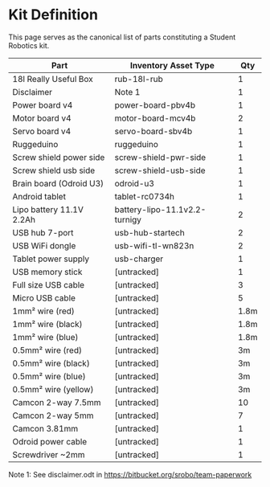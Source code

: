 # Kit Definition

This page serves as the canonical list of parts constituting a Student Robotics kit.

Part                     | Inventory Asset Type  | Qty |
-------------------------|-----------------------|-----|
18l Really Useful Box    | rub-18l-rub           | 1   |
Disclaimer               | Note 1                | 1   |
Power board v4           | power-board-pbv4b     | 1   |
Motor board v4           | motor-board-mcv4b     | 2   |
Servo board v4           | servo-board-sbv4b     | 1   |
Ruggeduino               | ruggeduino            | 1   |
Screw shield power side  | screw-shield-pwr-side | 1 |
Screw shield usb side    | screw-shield-usb-side | 1 |
Brain board (Odroid U3)  | odroid-u3             | 1   |
Android tablet           | tablet-rc0734h        | 1   |
Lipo battery 11.1V 2.2Ah | battery-lipo-11.1v2.2-turnigy | 2 |
USB hub 7-port           | usb-hub-startech      | 2   |
USB WiFi dongle          | usb-wifi-tl-wn823n    | 2   |
Tablet power supply      | usb-charger           | 1   |
USB memory stick         | [untracked]           | 1   |
Full size USB cable      | [untracked]           | 3   |
Micro USB cable          | [untracked]           | 5   |
1mm² wire (red)          | [untracked]           | 1.8m |
1mm² wire (black)        | [untracked]           | 1.8m |
1mm² wire (blue)         | [untracked]           | 1.8m |
0.5mm² wire (red)        | [untracked]           | 3m  |
0.5mm² wire (black)      | [untracked]           | 3m  |
0.5mm² wire (blue)       | [untracked]           | 3m  |
0.5mm² wire (yellow)     | [untracked]           | 3m  |
Camcon 2-way 7.5mm       | [untracked]           | 10  |
Camcon 2-way 5mm         | [untracked]           | 7   |
Camcon 3.81mm            | [untracked]           | 1   |
Odroid power cable       | [untracked]           | 1   |
Screwdriver ~2mm         | [untracked]           | 1   |

Note 1: See disclaimer.odt in https://bitbucket.org/srobo/team-paperwork